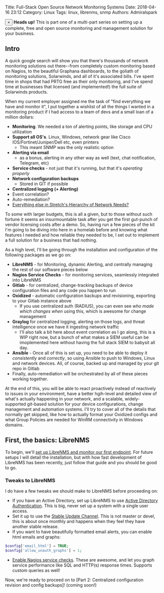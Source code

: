 Title: Full-Stack Open Source Network Monitoring Systems
Date: 2018-04-16 23:12
Category: Linux
Tags: linux, librenms, snmp
Authors: Admiralspark

<div class="alert alert-dismissible alert-info">
  <button type="button" class="close" data-dismiss="alert">&times;</button>
  <strong>Heads up!</strong> This is part one of a multi-part series on setting up a complete, free and open source monitoring and management solution for your business.
</div>

## Intro

A quick google search will show you that there's thousands of network monitoring solutions out there--from completely custom monitoring based on Nagios, to the beautiful Graphana dashboards, to the goliath of monitoring solutions, Solarwinds, and all of it's associated bills. I've spent time in shops that had PRTG free as their only monitoring, and I've spend time at businesses that licensed (and implemented!) the full suite of Solarwinds products.

When my current employer assigned me the task of "find everything we have and monitor it", I put together a wishlist of all the things I wanted in a monitoring product if I had access to a team of devs and a small loan of a million dollars:

- **Monitoring**. We needed a ton of alerting points, like storage and CPU utilization
- **Support all OS's**. Linux, Windows, network gear like Cisco IOS/Fortinet/Juniper/Dell etc, even printers
    - This meant SNMP was the only realistic option
- **Alerting via email**
    - as a bonus, alerting in any other way as well (text, chat notification, Telegram, etc)
- **Service checks** - not just that it's running, but that it's *operating properly*
- **Network configuration backups**
    - Stored in GIT if possible
- **Centralized logging (+ Alerting)**
- Event correlation?
- Auto-remediation?
- [Everything else in Stretch's Hierarchy of Network Needs?](http://packetlife.net/blog/2015/dec/14/stretchs-hierarchy-network-needs/)

To some with larger budgets, this is all a given, but to those without such fortune it seems an insurmountable task after you get the first gut-punch of vendor licensing costs after a demo. So, having run a few pieces of the kit I'm going to be diving into here in a homelab before and knowing what features I needed and how reliable they needed to be, I set out to implement a full solution for a business that had nothing.

As a high level, I'll be going through the installation and configuration of the following packages as we go on:

- **LibreNMS** - for Monitoring, dynamic Alerting, and centrally managing the rest of our software pieces below
- **Nagios Service Checks** - for monitoring services, seamlessly integrated into LibreNMS
- **Gitlab** - for centralized, change-tracking backups of device configuration files and any code you happen to run
- **Oxidized** - automatic configuration backups and revisioning, exporting to your Gitlab instance above
    - If you use centralized auth (RADIUS), you can even see *who made which changes when* using this, which is awesome for change management
- **Graylog** for centralized logging, alerting on those logs, and threat intelligence once we have it ingesting network traffic
    - I'll also talk a bit here about event correlation as I go along, this is a WIP right now, but a bunch of what makes a SIEM useful can be imoplemented here without having the full stack SIEM to babysit all day.
- **Ansible** - Once all of this is set up, you need to be able to deploy it *consistently* and *correctly*, so using Ansible to push to Windows, Linux and network devices. All, of course, backed up and managed by your git repo in Gitlab
- Finally, auto-remediation will be orchestrated by all of these pieces working together.

At the end of this, you will be able to react proactively instead of reactively to issues in your environment, have a better hgih-level and detailed view of what's actually happening in your network, and a scalable, widely-supported git-based solution for your device configurations, change management and automation systems. I'll try to cover all of the details that normally get skipped, like how to actually format your Oxidized configs and what Group Policies are needed for WinRM connectivity in Windows domains.

## First, the basics: LibreNMS

To begin, we'll [set up LibreNMS and monitor our first endpoint](https://docs.librenms.org/#Installation/Installation-CentOS-7-Nginx/). For future setups I will detail the installation, but with how fast development of LibreNMS has been recently, just follow that guide and you should be good to go.

### Tweaks to LibreNMS

I do have a few tweaks we should make to LibreNMS before proceeding on:

- If you have an Active Directory, set up LibreNMS to use [Active Directory Authentication](https://docs.librenms.org/#Extensions/Authentication/#active-directory-authentication). This is big, never set up a system with a single user access.
- Set it up to use the [Stable Update Channel](https://github.com/librenms/librenms/blob/master/doc/General/Releases.md#stable-branch). This is not master or devel, this is about once monthly and happens when they feel they have another stable release.
- If you want to have beautifully formatted email alerts, you can enable html emails and graphs:

```php
$config['email_html'] = TRUE;
$config['allow_unauth_graphs'] = 1;
```

- [Enable Nagios service checks](https://docs.librenms.org/#Extensions/Services/). These are awesome, and let you graph service performance like SQL and HTTP(s) response times. Supports custom queries as well!

Now, we're ready to proceed on to [Part 2: Centralized configuration revision and config backups]! (coming soon!)